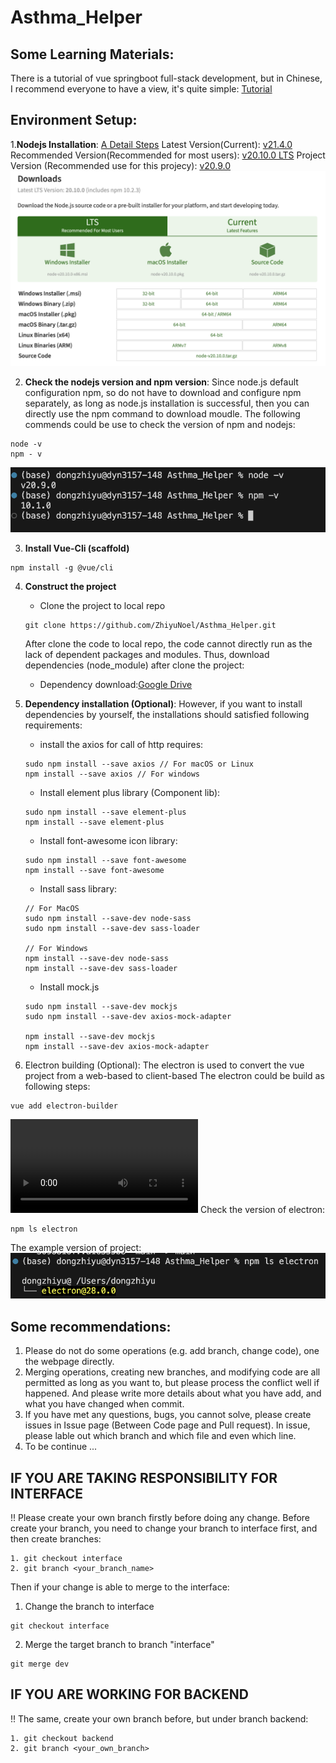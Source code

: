 # Asthma_Helper

## Some Learning Materials:
There is a tutorial of vue springboot full-stack development, but in Chinese, I recommend everyone to have a view, it's quite simple:
[Tutorial](https://www.cnblogs.com/GoodHelper/p/8430422.html)

## Environment Setup:

1.**Nodejs Installation**: [A Detail Steps](https://blog.csdn.net/ZHANGYANG_1109/article/details/121229581)
Latest Version(Current): [v21.4.0](https://nodejs.org/en)
Recommended Version(Recommended for most users): [v20.10.0 LTS](https://nodejs.org/en/download)
Project Version (Recommended use for this projecy): [v20.9.0](https://nodejs.org/en/blog/release/v20.9.0)
![Example page](images_MD/download_page.png)

2. **Check the nodejs version and npm version**:
Since node.js default configuration npm, so do not have to download and configure npm separately, as long as node.js installation is successful, then you can directly use the npm command to download moudle.
The following commends could be use to check the version of npm and nodejs:
```
node -v
npm - v
```
![version check result](images_MD/version_check.png)

3. **Install Vue-Cli (scaffold)**
```
npm install -g @vue/cli
```

4. **Construct the project**
    - Clone the project to local repo
    ```
    git clone https://github.com/ZhiyuNoel/Asthma_Helper.git
    ```
    After clone the code to local repo, the code cannot directly run as the lack of dependent packages and modules. Thus, download dependencies (node_module) after clone the project:
    - Dependency download:[Google Drive](https://drive.google.com/drive/folders/1TW9JJ3D9O6ctM_kChVQl8tpSerUVHDTB?usp=share_link)

5. **Dependency installation (Optional)**: 
    However, if you want to install dependencies by yourself, the installations should satisfied following requirements:
    - install the axios for call of http requires:
    ```
    sudo npm install --save axios // For macOS or Linux
    npm install --save axios // For windows
    ```

    - Install element plus library (Component lib):
    ```
    sudo npm install --save element-plus
    npm install --save element-plus
    ```

    - Install font-awesome icon library:
    ```
    sudo npm install --save font-awesome
    npm install --save font-awesome
    ```

    - Install sass library:
    ```
    // For MacOS
    sudo npm install --save-dev node-sass
    sudo npm install --save-dev sass-loader

    // For Windows
    npm install --save-dev node-sass
    npm install --save-dev sass-loader
    ```

    - Install mock.js
    ```
    sudo npm install --save-dev mockjs
    sudo npm install --save-dev axios-mock-adapter

    npm install --save-dev mockjs
    npm install --save-dev axios-mock-adapter
    ```

6. Electron building (Optional):
The electron is used to convert the vue project from a web-based to client-based
The electron could be build as following steps:
```
vue add electron-builder
```
![The example_video](images_MD/example_video.mp4)
Check the version of electron:
```
npm ls electron
```

The example version of project:
![](images_MD/electron_version.png)


## Some recommendations:
1. Please do not do some operations (e.g. add branch, change code), one the webpage directly.
2. Merging operations, creating new branches, and modifying code are all permitted as long as you want to, but please process the conflict well if happened. And please write more details about what you have add, and what you have changed when commit.
3. If you have met any questions, bugs, you cannot solve, please create issues in Issue page (Between Code page and Pull request). In issue, please lable out which branch and which file and even which line.
4. To be continue ...

## IF YOU ARE TAKING RESPONSIBILITY FOR INTERFACE
!! Please create your own branch firstly before doing any change.
Before create your branch, you need to change your branch to interface first, and then create branches:
```
1. git checkout interface
2. git branch <your_branch_name>
```

Then if your change is able to merge to the interface: 
1. Change the branch to interface 
```
git checkout interface
```
2. Merge the target branch to branch "interface"
```
git merge dev
```

## IF YOU ARE WORKING FOR BACKEND
!! The same, create your own branch before, but under branch backend:
```
1. git checkout backend
2. git branch <your_own_branch>
```